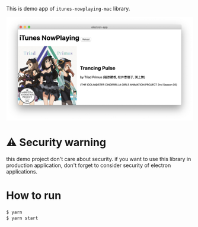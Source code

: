 This is demo app of `itunes-nowplaying-mac` library.

![screen shot of demo app](ss.png)

# :warning: Security warning

this demo project don't care about security.
if you want to use this library in production application, don't forget to consider security of electron applications.

# How to run

```
$ yarn
$ yarn start
```